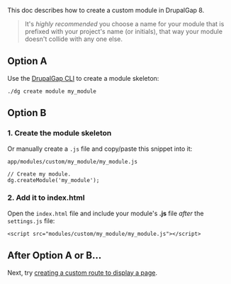 This doc describes how to create a custom module in DrupalGap 8.

> It's *highly recommended* you choose a name for your module that is prefixed with your project's name (or initials), that way your module doesn't collide with any one else.

## Option A

Use the [DrupalGap CLI](../Developer_Guide/CLI_-_Command_Line_Interface) to create a module skeleton:

```
./dg create module my_module
```

## Option B

### 1. Create the module skeleton

Or manually create a `.js` file and copy/paste this snippet into it:

`app/modules/custom/my_module/my_module.js`

```
// Create my module.
dg.createModule('my_module');
```

### 2. Add it to index.html

Open the `index.html` file and include your module's **.js** file *after* the `settings.js` file:

```
<script src="modules/custom/my_module/my_module.js"></script>
```

## After Option A or B...

Next, try [creating a custom route to display a page](../Pages/Creating_a_Custom_Page).
